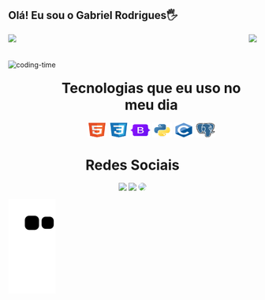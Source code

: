 ## Olá! Eu sou o Gabriel Rodrigues🖐️

<div>
  <img height="180em" src="https://github-readme-stats.vercel.app/api?username=Gabrielgfr&show_icons=true&theme=great-gatsby&include_all_commits=true&count_private=true"/>
  <img align="right" height="180em" src="https://github-readme-stats.vercel.app/api/top-langs/?username=Gabrielgfr&layout=compact&langs_count=16&theme=great-gatsby"/>
</div>
<br>

<div align="center">
  <div style="display: inline_block; margin-right: 20px;"><br>
    <img align="left" height="180" alt="coding-time" src="https://user-images.githubusercontent.com/74038190/225813708-98b745f2-7d22-48cf-9150-083f1b00d6c9.gif">
    <h1 align="center">Tecnologias que eu uso no meu dia</h1>
    <img align="center" height="30" width="40" alt="react-icon" src="https://raw.githubusercontent.com/devicons/devicon/master/icons/html5/html5-original.svg">
    <img align="center" height="30" width="40" alt="html-icon" src="https://raw.githubusercontent.com/devicons/devicon/master/icons/css3/css3-original.svg">
    <img align="center" height="30" width="40" alt="css-icon" src="https://raw.githubusercontent.com/devicons/devicon/master/icons/bootstrap/bootstrap-original.svg">
    <img align="center" height="30" width="40" alt="nodejs-icon" src="https://raw.githubusercontent.com/devicons/devicon/master/icons/python/python-original.svg">
    <img align="center" height="30" width="40" alt="c-icon" src="https://raw.githubusercontent.com/devicons/devicon/master/icons/c/c-original.svg">
    <img align="center" height="30" width="40" alt="nodejs-icon" src="https://raw.githubusercontent.com/devicons/devicon/master/icons/postgresql/postgresql-original.svg">
  </div>
</div>

<div align="center">   
  <h1 align="center">Redes Sociais</h1>
  <a href="#" target="_blank"><img src="https://img.shields.io/badge/-Instagram-%23E4405F?style=for-the-badge&logo=instagram&logoColor=white"></a>
  <a href="#" target="_blank"><img src="https://img.shields.io/badge/-Gmail-%23333?style=for-the-badge&logo=gmail&logoColor=white" target="_blank"></a>
  <a href="https://www.linkedin.com/in/gabriel-ferreira-roodrigues/" target="_blank"><img src="https://img.shields.io/badge/-LinkedIn-%230077B5?style=for-the-badge&logo=linkedin&logoColor=white" style="border-radius: 30px" target="_blank"></a> 
</div>

![Snake animation](https://github.com/Gabrielgfr/Gabrielgfr/blob/output/github-contribution-grid-snake.svg)
